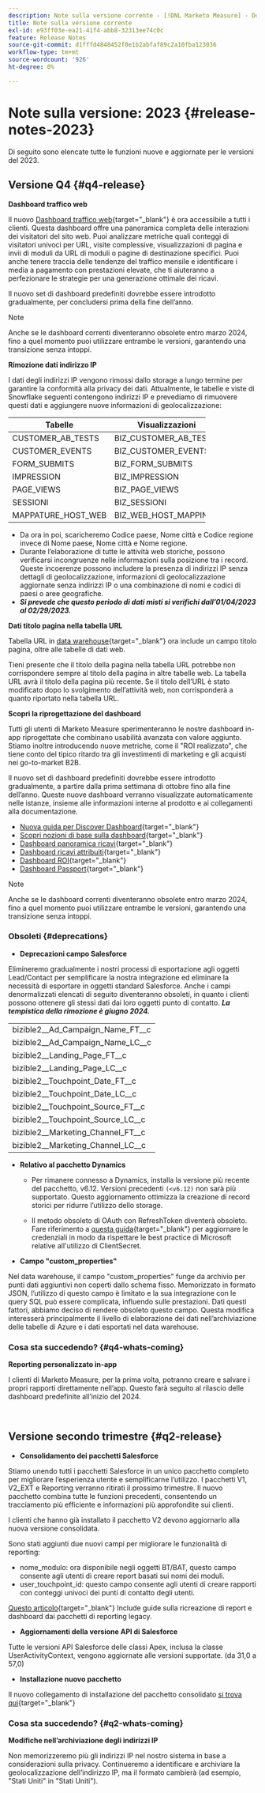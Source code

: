 ```yaml
---
description: Note sulla versione corrente - [!DNL Marketo Measure] - Documentazione del prodotto
title: Note sulla versione corrente
exl-id: e93ff03e-ea21-41f4-abb8-32313ee74c0c
feature: Release Notes
source-git-commit: d1fffd4848452f0e1b2abfaf89c2a10fba123036
workflow-type: tm+mt
source-wordcount: '926'
ht-degree: 0%

---
```


# Note sulla versione: 2023 {#release-notes-2023}

Di seguito sono elencate tutte le funzioni nuove e aggiornate per le versioni del 2023.

## Versione Q4 {#q4-release}

<p>

**Dashboard traffico web**

Il nuovo [Dashboard traffico web](/help/marketo-measure-discover-ui/dashboards/web-traffic-dashboard.md){target="_blank"} è ora accessibile a tutti i clienti. Questa dashboard offre una panoramica completa delle interazioni dei visitatori del sito web. Puoi analizzare metriche quali conteggi di visitatori univoci per URL, visite complessive, visualizzazioni di pagina e invii di moduli da URL di moduli o pagine di destinazione specifici. Puoi anche tenere traccia delle tendenze del traffico mensile e identificare i media a pagamento con prestazioni elevate, che ti aiuteranno a perfezionare le strategie per una generazione ottimale dei ricavi.

Il nuovo set di dashboard predefiniti dovrebbe essere introdotto gradualmente, per concludersi prima della fine dell’anno.

>[!NOTE]
>
>Anche se le dashboard correnti diventeranno obsolete entro marzo 2024, fino a quel momento puoi utilizzare entrambe le versioni, garantendo una transizione senza intoppi.

**Rimozione dati indirizzo IP**

I dati degli indirizzi IP vengono rimossi dallo storage a lungo termine per garantire la conformità alla privacy dei dati. Attualmente, le tabelle e viste di Snowflake seguenti contengono indirizzi IP e prevediamo di rimuovere questi dati e aggiungere nuove informazioni di geolocalizzazione:

<table style="width:400px">
<thead>
  <tr>
    <th style="width:50%">Tabelle</th>
    <th>Visualizzazioni</th>
  </tr>
</thead>
<tbody>
  <tr>
    <td>CUSTOMER_AB_TESTS</td>
    <td>BIZ_CUSTOMER_AB_TESTS</td>
  </tr>
  <tr>
    <td>CUSTOMER_EVENTS</td>
    <td>BIZ_CUSTOMER_EVENTS</td>
  </tr>
  <tr>
    <td>FORM_SUBMITS</td>
    <td>BIZ_FORM_SUBMITS</td>
  </tr>
  <tr>
    <td>IMPRESSION</td>
    <td>BIZ_IMPRESSION</td>
  </tr>
  <tr>
    <td>PAGE_VIEWS</td>
    <td>BIZ_PAGE_VIEWS</td>
  </tr>
  <tr>
    <td>SESSIONI</td>
    <td>BIZ_SESSIONI</td>
  </tr>
  <tr>
    <td>MAPPATURE_HOST_WEB</td>
    <td>BIZ_WEB_HOST_MAPPINGS</td>
  </tr>
</tbody>
</table>

* Da ora in poi, scaricheremo Codice paese, Nome città e Codice regione invece di Nome paese, Nome città e Nome regione.
* Durante l’elaborazione di tutte le attività web storiche, possono verificarsi incongruenze nelle informazioni sulla posizione tra i record. Queste incoerenze possono includere la presenza di indirizzi IP senza dettagli di geolocalizzazione, informazioni di geolocalizzazione aggiornate senza indirizzi IP o una combinazione di nomi e codici di paesi o aree geografiche.
* _**Si prevede che questo periodo di dati misti si verifichi dall’01/04/2023 al 02/29/2023.**_

**Dati titolo pagina nella tabella URL**

Tabella URL in [data warehouse](/help/marketo-measure-data-warehouse/data-warehouse-schema.md){target="_blank"} ora include un campo titolo pagina, oltre alle tabelle di dati web.

Tieni presente che il titolo della pagina nella tabella URL potrebbe non corrispondere sempre al titolo della pagina in altre tabelle web. La tabella URL avrà il titolo della pagina più recente. Se il titolo dell’URL è stato modificato dopo lo svolgimento dell’attività web, non corrisponderà a quanto riportato nella tabella URL.

**Scopri la riprogettazione del dashboard**

Tutti gli utenti di Marketo Measure sperimenteranno le nostre dashboard in-app riprogettate che combinano usabilità avanzata con valore aggiunto. Stiamo inoltre introducendo nuove metriche, come il &quot;ROI realizzato&quot;, che tiene conto del tipico ritardo tra gli investimenti di marketing e gli acquisti nei go-to-market B2B.

Il nuovo set di dashboard predefiniti dovrebbe essere introdotto gradualmente, a partire dalla prima settimana di ottobre fino alla fine dell’anno. Queste nuove dashboard verranno visualizzate automaticamente nelle istanze, insieme alle informazioni interne al prodotto e ai collegamenti alla documentazione.

* [Nuova guida per Discover Dashboard](/help/marketo-measure-discover-ui/dashboards/new-discover-dashboard-guide.md){target="_blank"}
* [Scopri nozioni di base sulla dashboard](/help/marketo-measure-discover-ui/dashboards/discover-dashboard-basics.md){target="_blank"}
* [Dashboard panoramica ricavi](/help/marketo-measure-discover-ui/dashboards/revenue-overview-dashboard.md){target="_blank"}
* [Dashboard ricavi attribuiti](/help/marketo-measure-discover-ui/dashboards/attributed-revenue-dashboard.md){target="_blank"}
* [Dashboard ROI](/help/marketo-measure-discover-ui/dashboards/roi-dashboard.md){target="_blank"}
* [Dashboard Passport](/help/marketo-measure-discover-ui/dashboards/passport-dashboard.md){target="_blank"}

>[!NOTE]
>
>Anche se le dashboard correnti diventeranno obsolete entro marzo 2024, fino a quel momento puoi utilizzare entrambe le versioni, garantendo una transizione senza intoppi.

### Obsoleti {#deprecations}

<p>

* **Deprecazioni campo Salesforce**

Elimineremo gradualmente i nostri processi di esportazione agli oggetti Lead/Contact per semplificare la nostra integrazione ed eliminare la necessità di esportare in oggetti standard Salesforce. Anche i campi denormalizzati elencati di seguito diventeranno obsoleti, in quanto i clienti possono ottenere gli stessi dati dai loro oggetti punto di contatto. _**La tempistica della rimozione è giugno 2024.**_

<table style="width:300px">
<tbody>
  <tr>
    <td>bizible2__Ad_Campaign_Name_FT__c</td>
  </tr>
  <tr>
    <td>bizible2__Ad_Campaign_Name_LC__c</td>
  </tr>
  <tr>
    <td>bizible2__Landing_Page_FT__c</td>
  </tr>
  <tr>
    <td>bizible2__Landing_Page_LC__c</td>
  </tr>
  <tr>
    <td>bizible2__Touchpoint_Date_FT__c</td>
  </tr>
  <tr>
    <td>bizible2__Touchpoint_Date_LC__c</td>
  </tr>
  <tr>
    <td>bizible2__Touchpoint_Source_FT__c</td>
  </tr>
  <tr>
    <td>bizible2__Touchpoint_Source_LC__c</td>
  </tr>
  <tr>
    <td>bizible2__Marketing_Channel_FT__c</td>
  </tr>
  <tr>
    <td>bizible2__Marketing_Channel_LC__c</td>
  </tr>
</tbody>
</table>

* **Relativo al pacchetto Dynamics**

   * Per rimanere connesso a Dynamics, installa la versione più recente del pacchetto, v6.12. Versioni precedenti `(<v6.12)` non sarà più supportato. Questo aggiornamento ottimizza la creazione di record storici per ridurre l’utilizzo dello storage.

   * Il metodo obsoleto di OAuth con RefreshToken diventerà obsoleto. Fare riferimento a [questa guida](/help/marketo-measure-and-dynamics/getting-started-with-marketo-measure-and-dynamics/oauth-with-azure-active-directory-for-dynamics-crm.md){target="_blank"} per aggiornare le credenziali in modo da rispettare le best practice di Microsoft relative all&#39;utilizzo di ClientSecret.

* **Campo &quot;custom_properties&quot;**

Nel data warehouse, il campo &quot;custom_properties&quot; funge da archivio per punti dati aggiuntivi non coperti dallo schema fisso. Memorizzato in formato JSON, l’utilizzo di questo campo è limitato e la sua integrazione con le query SQL può essere complicata, influendo sulle prestazioni. Dati questi fattori, abbiamo deciso di rendere obsoleto questo campo. Questa modifica interesserà principalmente il livello di elaborazione dei dati nell’archiviazione delle tabelle di Azure e i dati esportati nel data warehouse.

### Cosa sta succedendo? {#q4-whats-coming}

<p>

**Reporting personalizzato in-app**

I clienti di Marketo Measure, per la prima volta, potranno creare e salvare i propri rapporti direttamente nell’app. Questo farà seguito al rilascio delle dashboard predefinite all’inizio del 2024.

<br>

## Versione secondo trimestre {#q2-release}

<p>

* **Consolidamento dei pacchetti Salesforce**

Stiamo unendo tutti i pacchetti Salesforce in un unico pacchetto completo per migliorare l’esperienza utente e semplificarne l’utilizzo. I pacchetti V1, V2_EXT e Reporting verranno ritirati il prossimo trimestre. Il nuovo pacchetto combina tutte le funzioni precedenti, consentendo un tracciamento più efficiente e informazioni più approfondite sui clienti.

I clienti che hanno già installato il pacchetto V2 devono aggiornarlo alla nuova versione consolidata.

Sono stati aggiunti due nuovi campi per migliorare le funzionalità di reporting:

* nome_modulo: ora disponibile negli oggetti BT/BAT, questo campo consente agli utenti di creare report basati sui nomi dei moduli.
* user_touchpoint_id: questo campo consente agli utenti di creare rapporti con conteggi univoci dei punti di contatto degli utenti.

[Questo articolo](/help/configuration-and-setup/marketo-measure-and-salesforce/salesforce-package-consolidation.md){target="_blank"} Include guide sulla ricreazione di report e dashboard dai pacchetti di reporting legacy.

* **Aggiornamenti della versione API di Salesforce**

Tutte le versioni API Salesforce delle classi Apex, inclusa la classe UserActivityContext, vengono aggiornate alle versioni supportate. (da 31,0 a 57,0)

* **Installazione nuovo pacchetto**

Il nuovo collegamento di installazione del pacchetto consolidato [si trova qui](https://login.salesforce.com/packaging/installPackage.apexp?p0=04t1P000000VY6Z){target="_blank"}

### Cosa sta succedendo? {#q2-whats-coming}

<p>

**Modifiche nell’archiviazione degli indirizzi IP**

Non memorizzeremo più gli indirizzi IP nel nostro sistema in base a considerazioni sulla privacy. Continueremo a identificare e archiviare la geolocalizzazione dell’indirizzo IP, ma il formato cambierà (ad esempio, &quot;Stati Uniti&quot; in &quot;Stati Uniti&quot;).
